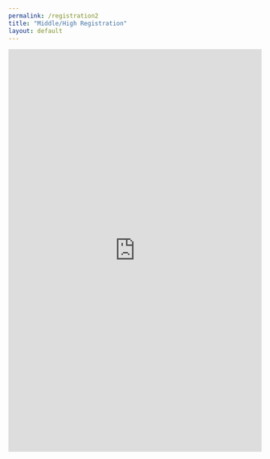 ```yaml
---
permalink: /registration2
title: "Middle/High Registration"
layout: default
---
```



<style type="text/css" media="screen">
  .container {
    margin: 10px auto;
    max-width: 600px;
    text-align: center;
  }
  h1 {
    margin: 30px 0;
    font-size: 4em;
    line-height: 1;
    letter-spacing: -1px;
  }
</style>

<div class="container">
 <iframe src="https://docs.google.com/forms/d/e/1FAIpQLSdsoOKHFnoMPsi2HtuULLzSpg6X8iVvstI-lvpXB7GJ4Fkk8w/viewform?embedded=true" width="100%" height="800" frameborder="0" marginheight="0" marginwidth="0">Loading…</iframe>


</div>
